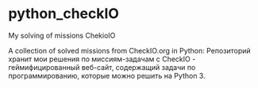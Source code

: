 # python_checkIO
My solving of missions ChekioIO

A collection of solved missions from CheckIO.org in Python:
Репозиторий хранит мои решения по миссиям-задачам с CheckIO - геймифицированный веб-сайт, содержащий задачи по программированию, которые можно решить на Python 3.
